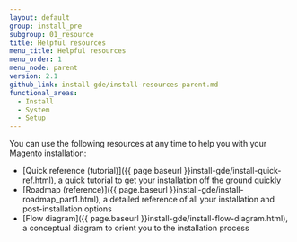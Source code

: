 ```yaml
---
layout: default
group: install_pre
subgroup: 01_resource
title: Helpful resources
menu_title: Helpful resources
menu_order: 1
menu_node: parent
version: 2.1
github_link: install-gde/install-resources-parent.md
functional_areas:
  - Install
  - System
  - Setup
---
```


You can use the following resources at any time to help you with your Magento installation:

*	[Quick reference (tutorial)]({{ page.baseurl }}install-gde/install-quick-ref.html), a quick tutorial to get your installation off the ground quickly
*	[Roadmap (reference)]({{ page.baseurl }}install-gde/install-roadmap_part1.html), a detailed reference of all your installation and post-installation options
*	[Flow diagram]({{ page.baseurl }}install-gde/install-flow-diagram.html), a conceptual diagram to orient you to the installation process

